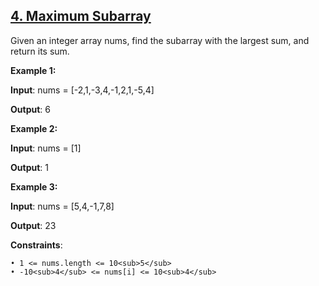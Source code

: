 <h2><a href="https://leetcode.com/problems/maximum-subarray/description/">4. Maximum Subarray</a></h2>

Given an integer array nums, find the subarray with the largest sum, and return its sum.

**Example 1:**

**Input**: nums = [-2,1,-3,4,-1,2,1,-5,4]

**Output**: 6


**Example 2:**

**Input**: nums = [1]

**Output**: 1

**Example 3:**

**Input**: nums = [5,4,-1,7,8]

**Output**: 23

**Constraints**:

    • 1 <= nums.length <= 10<sub>5</sub>
    • -10<sub>4</sub> <= nums[i] <= 10<sub>4</sub>


